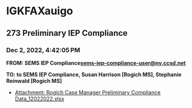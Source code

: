 # IGKFAXauigo
## 273 Preliminary IEP Compliance
### Dec 2, 2022, 4:42:05 PM
**FROM: SEMS IEP Compliance<sems-iep-compliance-user@nv.ccsd.net>**

**TO: to SEMS IEP Compliance, Susan Harrison [Rogich MS], Stephanie Reinwald [Rogich MS]**






* [Attachment: Rogich Case Manager Preliminary Compliance Data_12022022.xlsx](IGKFAXauigo-attachment-1.xlsx)

